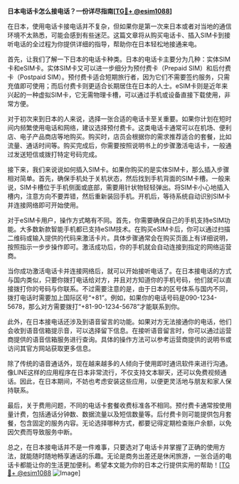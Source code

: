 **日本电话卡怎么接电话？一份详尽指南[[TG💪+ @esim1088](https://t.me/s/esim1088)]**

在日本，使用电话卡接电话并不复杂，但如果你是第一次来日本或者对当地的通信环境不太熟悉，可能会感到有些迷茫。这篇文章将从购买电话卡、插入SIM卡到接听电话的全过程为你提供详细的指导，帮助你在日本轻松地接通来电。

首先，让我们了解一下日本的电话卡种类。日本的电话卡主要分为几种：实体SIM卡和eSIM卡。实体SIM卡又可以进一步细分为预付费卡（Prepaid SIM）和后付费卡（Postpaid SIM）。预付费卡适合短期旅行者，因为它们不需要签约服务，只需充值即可使用；而后付费卡则更适合长期居住在日本的人士。eSIM卡则是近年来兴起的一种虚拟SIM卡，它无需物理卡槽，可以通过手机或设备直接下载使用，非常方便。

对于初次来到日本的人来说，选择一张合适的电话卡至关重要。如果你计划在短时间内频繁使用电话和网络，建议选择预付费卡。这类电话卡通常可以在机场、便利店、电子产品商店等地购买。购买时，店员会根据你的需求推荐适合的套餐，比如流量、通话时间等。购买完成后，你需要按照说明书上的步骤激活电话卡，一般通过发送短信或拨打特定号码完成。

接下来，我们来说说如何插入SIM卡。如果你购买的是实体SIM卡，那么插入步骤相对简单。首先，确保手机处于关机状态，然后找到手机背面的SIM卡槽。一般来说，SIM卡槽位于手机侧面或底部，需要用针状物轻轻弹出。将SIM卡小心地插入槽内，注意方向不要弄错，然后重新装回手机。开机后，等待系统自动识别SIM卡并连接网络即可开始使用。

对于eSIM卡用户，操作方式略有不同。首先，你需要确保自己的手机支持eSIM功能。大多数新款智能手机都已支持eSIM技术。在购买eSIM卡后，你可以通过扫描二维码或输入提供的代码来激活卡片。具体步骤通常会在购买页面上有详细说明，按照指示一步步操作即可。激活成功后，你的手机就会自动连接到指定的网络运营商。

当你成功激活电话卡并连接网络后，就可以开始接听电话了。在日本接电话的方式与国内类似，只要你拨打电话给对方，并且对方知道你的手机号码，他们就可以直接拨打你的号码与你联系。不过需要注意的是，由于日本的区号体系与国内不同，拨打电话时需要加上国际区号“+81”。例如，如果你的电话号码是090-1234-5678，那么对方需要拨打“+81-90-1234-5678”才能联系到你。

此外，在日本接电话还涉及到语音留言的功能。如果对方无法接通你的电话，他们会收到语音信箱提示音，可以选择留下信息。在接听语音留言时，你可以通过运营商提供的语音信箱服务进行查询。具体的操作方法可以参考运营商提供的说明书或访问其官方网站获取更多信息。

除了传统的语音通话外，现在越来越多的人倾向于使用即时通讯软件来进行沟通。像LINE这样的应用程序在日本非常流行，不仅支持文本聊天，还可以免费视频通话。因此，在日本期间，不妨也考虑安装这些应用，以便更灵活地与朋友和家人保持联系。

最后，关于费用问题，不同的电话卡套餐收费标准各不相同。预付费卡通常按使用量计费，包括通话分钟数、数据流量以及短信数量等。后付费卡则可能提供包月套餐，包含固定的服务内容。无论选择哪种方式，都要记得定期检查账户余额，以免因欠费而导致服务中断。

总之，在日本接电话并不是一件难事，只要选对了电话卡并掌握了正确的使用方法，就能随时随地畅享通话的乐趣。无论是商务出差还是休闲旅游，一张合适的电话卡都能让你的生活更加便利。希望本文能为你的日本之行提供实用的帮助！[[TG💪+ @esim1088](https://t.me/s/esim1088) ![Image](https://i.postimg.cc/4NQfJmqS/Snipaste-2025-05-13-00-14-12.png)]